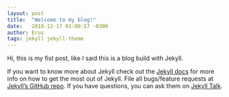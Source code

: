 ```yaml
---
layout: post
title:  "Welcome to my blog!"
date:   2018-12-17 01:00:57 -0300
author: Erus
tags: jekyll jekyll-theme
---
```

Hi, this is my fist post, like I said this is a blog build with Jekyll.

If you want to know more about Jekyll check out the [Jekyll docs][jekyll-docs] for more info on how to get the most out of Jekyll. File all bugs/feature requests at [Jekyll’s GitHub repo][jekyll-gh]. If you have questions, you can ask them on [Jekyll Talk][jekyll-talk].

[jekyll-docs]: https://jekyllrb.com/docs/home
[jekyll-gh]:   https://github.com/jekyll/jekyll
[jekyll-talk]: https://talk.jekyllrb.com/
